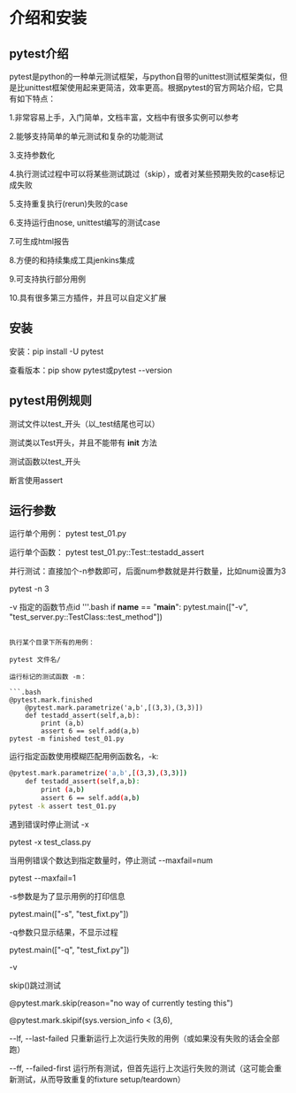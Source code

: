 # 介绍和安装

## pytest介绍

pytest是python的一种单元测试框架，与python自带的unittest测试框架类似，但是比unittest框架使用起来更简洁，效率更高。根据pytest的官方网站介绍，它具有如下特点：

1.非常容易上手，入门简单，文档丰富，文档中有很多实例可以参考

2.能够支持简单的单元测试和复杂的功能测试

3.支持参数化

4.执行测试过程中可以将某些测试跳过（skip），或者对某些预期失败的case标记成失败

5.支持重复执行(rerun)失败的case

6.支持运行由nose, unittest编写的测试case

7.可生成html报告

8.方便的和持续集成工具jenkins集成

9.可支持执行部分用例

10.具有很多第三方插件，并且可以自定义扩展

## 安装

安装：pip install -U pytest

查看版本：pip show pytest或pytest --version

## pytest用例规则

测试文件以test_开头（以_test结尾也可以）

测试类以Test开头，并且不能带有 __init__ 方法

测试函数以test_开头

断言使用assert

## 运行参数

运行单个用例：
pytest test_01.py

运行单个函数：
pytest test_01.py::Test::testadd_assert

并行测试：直接加个-n参数即可，后面num参数就是并行数量，比如num设置为3

pytest -n 3

-v 指定的函数节点id
'''.bash
if __name__ == "__main__":
    pytest.main(["-v", "test_server.py::TestClass::test_method"])

```

执行某个目录下所有的用例：

pytest 文件名/

运行标记的测试函数 -m：

```.bash
@pytest.mark.finished
    @pytest.mark.parametrize('a,b',[(3,3),(3,3)])
    def testadd_assert(self,a,b):
        print (a,b)
        assert 6 == self.add(a,b) 
pytest -m finished test_01.py
```

运行指定函数使用模糊匹配用例函数名，-k:

```.bash
@pytest.mark.parametrize('a,b',[(3,3),(3,3)])
    def testadd_assert(self,a,b):
        print (a,b)
        assert 6 == self.add(a,b) 
pytest -k assert test_01.py
```

遇到错误时停止测试 -x

pytest -x test_class.py

当用例错误个数达到指定数量时，停止测试 --maxfail=num

pytest --maxfail=1

-s参数是为了显示用例的打印信息

 pytest.main(["-s", "test_fixt.py"])

-q参数只显示结果，不显示过程

 pytest.main(["-q", "test_fixt.py"])

 -v 

skip()跳过测试

@pytest.mark.skip(reason="no way of currently testing this")

@pytest.mark.skipif(sys.version_info < (3,6),


--lf, --last-failed 只重新运行上次运行失败的用例（或如果没有失败的话会全部跑）

--ff, --failed-first 运行所有测试，但首先运行上次运行失败的测试（这可能会重新测试，从而导致重复的fixture 
setup/teardown）
